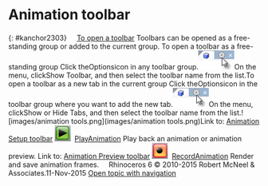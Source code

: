 ---
---


# Animation toolbar
{: #kanchor2303}
 [![images/transparent.gif](images/transparent.gif)To open a toolbar](javascript:void(0);) Toolbars can be opened as a free-standing group or added to the current group.
To open a toolbar as a free-standing group
Click theOptionsicon in any toolbar group.![images/toolbar-howtoopen.png](images/toolbar-howtoopen.png)On the menu, clickShow Toolbar, and then select the toolbar name from the list.To open a toolbar as a new tab in the current group
Click theOptionsicon in the toolbar group where you want to add the new tab.![images/toolbar-howtoopen.png](images/toolbar-howtoopen.png)On the menu, clickShow or Hide Tabs, and then select the toolbar name from the list.![images/animation tools.png](images/animation tools.png)Link to: [Animation Setup toolbar](animation-preview-toolbar.html) 
![images/playanimation.png](images/playanimation.png) [PlayAnimation](animation.html#playanimation) 
Play back an animation or animation preview.
Link to: [Animation Preview toolbar](animation-preview-toolbar.html) 
![images/recordanimation.png](images/recordanimation.png) [RecordAnimation](animation.html#recordanimation) 
Render and save animation frames.
&#160;
&#160;
Rhinoceros 6 © 2010-2015 Robert McNeel &amp; Associates.11-Nov-2015
 [Open topic with navigation](animation-toolbar.html) 

